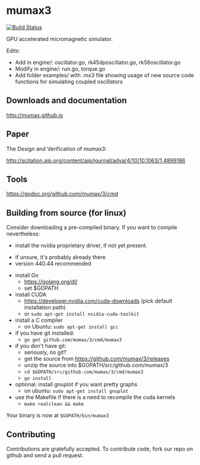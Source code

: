 mumax3 
======
[![Build Status](https://travis-ci.org/mumax/3.svg?branch=master)](https://travis-ci.org/mumax/3)

GPU accelerated micromagnetic simulator.

Edits:
  - Add in engine/: oscillator.go, rk45dposcillator.go, rk56oscillator.go
  - Modify in engine/: run.go, torque.go
  - Add folder examples/ with .mx3 file showing usage of new source code functions for simulating coupled oscillators


Downloads and documentation
---------------------------

http://mumax.github.io


Paper
-----

The Design and Verification of mumax3:

http://scitation.aip.org/content/aip/journal/adva/4/10/10.1063/1.4899186


Tools
-----

https://godoc.org/github.com/mumax/3/cmd


Building from source (for linux)
--------------------

Consider downloading a pre-compiled binary. If you want to compile nevertheless:

  * install the nvidia proprietary driver, if not yet present.
   - if unsure, it's probably already there
   - version 440.44 recommended
  * install Go 
    - https://golang.org/dl/
    - set $GOPATH
  * install CUDA 
    - https://developer.nvidia.com/cuda-downloads (pick default installation path)
    - or `sudo apt-get install nvidia-cuda-toolkit`
  * install a C compiler
    - on Ubuntu: `sudo apt-get install gcc`
  * if you have git installed: 
    - `go get github.com/mumax/3/cmd/mumax3`
  * if you don't have git:
    - seriously, no git?
    - get the source from https://github.com/mumax/3/releases
    - unzip the source into $GOPATH/src/github.com/mumax/3
    - `cd $GOPATH/src/github.com/mumax/3/cmd/mumax3`
    - `go install`
  * optional: install gnuplot if you want pretty graphs
    - on ubuntu: `sudo apt-get install gnuplot`
  * use the Makefile if there is a need to recompile the cuda kernels
    - `make realclean && make`

Your binary is now at `$GOPATH/bin/mumax3`

Contributing
------------

Contributions are gratefully accepted. To contribute code, fork our repo on github and send a pull request.
